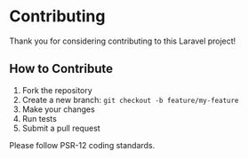 # Contributing

Thank you for considering contributing to this Laravel project!

## How to Contribute

1. Fork the repository
2. Create a new branch: `git checkout -b feature/my-feature`
3. Make your changes
4. Run tests
5. Submit a pull request

Please follow PSR-12 coding standards.
